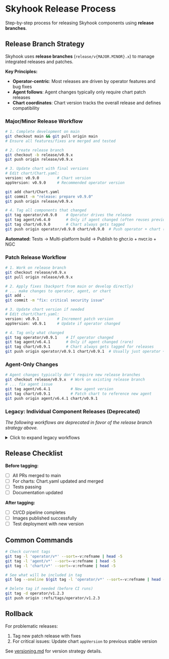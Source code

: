 # Skyhook Release Process

Step-by-step process for releasing Skyhook components using **release branches**.

## Release Branch Strategy

Skyhook uses **release branches** (`release/v{MAJOR.MINOR}.x`) to manage integrated releases and patches.

**Key Principles:**
- **Operator-centric**: Most releases are driven by operator features and bug fixes
- **Agent follows**: Agent changes typically only require chart patch releases 
- **Chart coordinates**: Chart version tracks the overall release and defines compatibility

### Major/Minor Release Workflow

```bash
# 1. Complete development on main
git checkout main && git pull origin main
# Ensure all features/fixes are merged and tested

# 2. Create release branch
git checkout -b release/v0.9.x
git push origin release/v0.9.x

# 3. Update chart with final versions
# Edit chart/Chart.yaml:
version: v0.9.0        # Chart version
appVersion: v0.9.0     # Recommended operator version

git add chart/Chart.yaml
git commit -m "release: prepare v0.9.0"
git push origin release/v0.9.x

# 4. Tag all components that changed  
git tag operator/v0.9.0    # Operator drives the release
git tag agent/v6.4.0       # Only if agent changed (often reuses previous version)
git tag chart/v0.9.0       # Chart always gets tagged
git push origin operator/v0.9.0 chart/v0.9.0  # Push operator + chart (add agent tag if needed)
```

**Automated:** Tests → Multi-platform build → Publish to ghcr.io + nvcr.io + NGC

### Patch Release Workflow

```bash
# 1. Work on release branch
git checkout release/v0.9.x
git pull origin release/v0.9.x

# 2. Apply fixes (backport from main or develop directly)
# ... make changes to operator, agent, or chart
git add .
git commit -m "fix: critical security issue"

# 3. Update chart version if needed
# Edit chart/Chart.yaml:
version: v0.9.1        # Increment patch version
appVersion: v0.9.1     # Update if operator changed

# 4. Tag only what changed
git tag operator/v0.9.1    # If operator changed
git tag agent/v6.4.1       # Only if agent changed (rare)
git tag chart/v0.9.1       # Chart always gets tagged for releases
git push origin operator/v0.9.1 chart/v0.9.1  # Usually just operator + chart
```

### Agent-Only Changes

```bash
# Agent changes typically don't require new release branches
git checkout release/v0.9.x  # Work on existing release branch
# ... fix agent issue
git tag agent/v6.4.1         # New agent version
git tag chart/v0.9.1         # Patch chart to reference new agent
git push origin agent/v6.4.1 chart/v0.9.1
```

### Legacy: Individual Component Releases (Deprecated)

*The following workflows are deprecated in favor of the release branch strategy above.*

<details>
<summary>Click to expand legacy workflows</summary>

#### Operator Release (Legacy)
```bash
git checkout main && git pull origin main
git tag operator/v1.2.3
git push origin operator/v1.2.3
```

#### Agent Release (Legacy)
```bash
git checkout main && git pull origin main
git tag agent/v1.2.3
git push origin agent/v1.2.3
```

#### Chart Release (Legacy)
```bash
git checkout -b release/chart-v1.2.3
# Update Chart.yaml, create PR, merge
git checkout main && git pull origin main
git tag chart/v1.2.3
git push origin chart/v1.2.3
```

</details>

## Release Checklist

**Before tagging:**
- [ ] All PRs merged to main
- [ ] For charts: Chart.yaml updated and merged
- [ ] Tests passing
- [ ] Documentation updated

**After tagging:**
- [ ] CI/CD pipeline completes
- [ ] Images published successfully
- [ ] Test deployment with new version

## Common Commands

```bash
# Check current tags
git tag -l 'operator/v*' --sort=-v:refname | head -5
git tag -l 'agent/v*' --sort=-v:refname | head -5  
git tag -l 'chart/v*' --sort=-v:refname | head -5

# See what will be included in tag
git log --oneline $(git tag -l 'operator/v*' --sort=-v:refname | head -1)..HEAD

# Delete tag if needed (before CI runs)
git tag -d operator/v1.2.3
git push origin :refs/tags/operator/v1.2.3
```

## Rollback

For problematic releases:
1. Tag new patch release with fixes
2. For critical issues: Update chart `appVersion` to previous stable version

See [versioning.md](versioning.md) for version strategy details. 